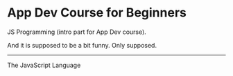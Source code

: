 # App Dev Course for Beginners

JS Programming (intro part for App Dev course).

And it is supposed to be a bit funny. Only supposed.

---

The JavaScript Language

